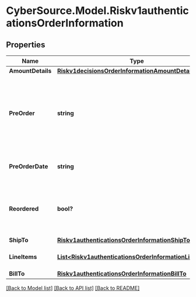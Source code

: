 # CyberSource.Model.Riskv1authenticationsOrderInformation
## Properties

Name | Type | Description | Notes
------------ | ------------- | ------------- | -------------
**AmountDetails** | [**Riskv1decisionsOrderInformationAmountDetails**](Riskv1decisionsOrderInformationAmountDetails.md) |  | [optional] 
**PreOrder** | **string** | Indicates whether cardholder is placing an order with a future availability or release date. This field can contain one of these values: - MERCHANDISE_AVAILABLE: Merchandise available - FUTURE_AVAILABILITY: Future availability  | [optional] 
**PreOrderDate** | **string** | Expected date that a pre-ordered purchase will be available. Format: YYYYMMDD  | [optional] 
**Reordered** | **bool?** | Indicates whether the cardholder is reordering previously purchased merchandise. This field can contain one of these values: - false: First time ordered - true: Reordered  | [optional] 
**ShipTo** | [**Riskv1authenticationsOrderInformationShipTo**](Riskv1authenticationsOrderInformationShipTo.md) |  | [optional] 
**LineItems** | [**List&lt;Riskv1authenticationsOrderInformationLineItems&gt;**](Riskv1authenticationsOrderInformationLineItems.md) | This array contains detailed information about individual products in the order. | [optional] 
**BillTo** | [**Riskv1authenticationsOrderInformationBillTo**](Riskv1authenticationsOrderInformationBillTo.md) |  | [optional] 

[[Back to Model list]](../README.md#documentation-for-models) [[Back to API list]](../README.md#documentation-for-api-endpoints) [[Back to README]](../README.md)

